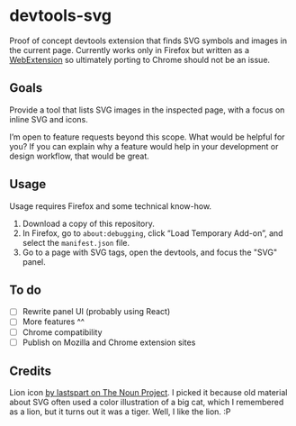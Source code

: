 # devtools-svg

Proof of concept devtools extension that finds SVG symbols and images in the current page. Currently works only in Firefox but written as a [WebExtension](https://developer.mozilla.org/en-US/Add-ons/WebExtensions) so ultimately porting to Chrome should not be an issue.

## Goals

Provide a tool that lists SVG images in the inspected page, with a focus on inline SVG and icons.

I’m open to feature requests beyond this scope. What would be helpful for you? If you can explain why a feature would help in your development or design workflow, that would be great.

## Usage

Usage requires Firefox and some technical know-how.

1. Download a copy of this repository.
2. In Firefox, go to `about:debugging`, click “Load Temporary Add-on”, and select the `manifest.json` file.
3. Go to a page with SVG tags, open the devtools, and focus the "SVG" panel.

## To do

- [ ] Rewrite panel UI (probably using React)
- [ ] More features ^^
- [ ] Chrome compatibility
- [ ] Publish on Mozilla and Chrome extension sites

## Credits

Lion icon [by lastspart on The Noun Project](https://thenounproject.com/term/lion/699915/). I picked it because old material about SVG often used a color illustration of a big cat, which I remembered as a lion, but it turns out it was a tiger. Well, I like the lion. :P
